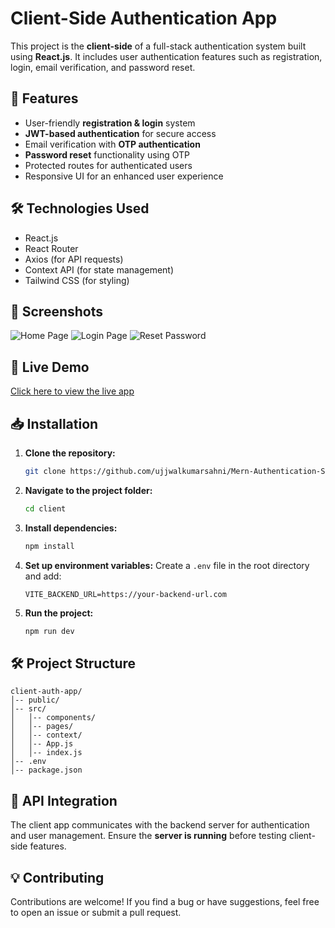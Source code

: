# Client-Side Authentication App

This project is the **client-side** of a full-stack authentication system built using **React.js**. It includes user authentication features such as registration, login, email verification, and password reset.

## 🚀 Features
- User-friendly **registration & login** system
- **JWT-based authentication** for secure access
- Email verification with **OTP authentication**
- **Password reset** functionality using OTP
- Protected routes for authenticated users
- Responsive UI for an enhanced user experience

## 🛠️ Technologies Used
- React.js
- React Router
- Axios (for API requests)
- Context API (for state management)
- Tailwind CSS (for styling)

## 📸 Screenshots
![Home Page](../Mern-Authentication-System/client/src/assets/homePage.png)
![Login Page](../Mern-Authentication-System/client/src/assets/loginPage.png)
![Reset Password](../Mern-Authentication-System/client/src/assets/resetPage.png)

## 🔗 Live Demo
[Click here to view the live app](https://mern-auth-frontend-nb6e.onrender.com/)

## 📥 Installation

1. **Clone the repository:**
   ```sh
   git clone https://github.com/ujjwalkumarsahni/Mern-Authentication-System.git
   ```
2. **Navigate to the project folder:**
   ```sh
   cd client
   ```
3. **Install dependencies:**
   ```sh
   npm install
   ```
4. **Set up environment variables:**
   Create a `.env` file in the root directory and add:
   ```env
   VITE_BACKEND_URL=https://your-backend-url.com
   ```
5. **Run the project:**
   ```sh
   npm run dev
   ```

## 🛠️ Project Structure
```
client-auth-app/
│-- public/
│-- src/
│   │-- components/
│   │-- pages/
│   │-- context/
│   │-- App.js
│   │-- index.js
│-- .env
│-- package.json
```

## 🔄 API Integration
The client app communicates with the backend server for authentication and user management. Ensure the **server is running** before testing client-side features.

## 💡 Contributing
Contributions are welcome! If you find a bug or have suggestions, feel free to open an issue or submit a pull request.


